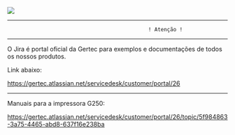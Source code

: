 [![](https://pbs.twimg.com/media/EKzBdw7WwAQrq8J.png)](https://www.gertec.com.br/)

----------------------------------------------------------------------

                                                 ! Atenção !
 
  ----------------------------------------------------------------------

 O Jira é portal oficial da Gertec para exemplos e documentações de todos os nossos produtos. 
 
 Link abaixo:
 
 https://gertec.atlassian.net/servicedesk/customer/portal/26
 
 ----------------------------------------------------------------------

Manuais para a impressora G250:

https://gertec.atlassian.net/servicedesk/customer/portal/26/topic/5f984863-3a75-4465-abd8-637f16e238ba


